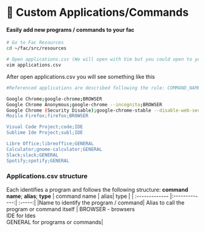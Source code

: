 # :wrench: Custom Applications/Commands

#### Easily add new programs / commands to your fac

```bash
# Go to Fac Resources
cd ~/fac/src/resources

# Open applications.csv (We will open with Vim but you could open to your favorite editor)
vim applications.csv
```

After open applications.csv you will see something like this

```bash
#Referenced applications are described following the rule: COMMAND_NAME;ALIAS;TYPE  

Google Chrome;google-chrome;BROWSER
Google Chrome Anonymous;google-chrome --incognito;BROWSER
Google Chrome (Security Disable);google-chrome-stable --disable-web-security --user-data-dir=~/.config/google-chrome/Default";BROWSER
Mozila Firefox;firefox;BROWSER

Visual Code Project;code;IDE
Sublime Ide Project;subl;IDE

Libre Office;libreoffice;GENERAL
Calculator;gnome-calculator;GENERAL
Slack;slack;GENERAL
Spotify;spotify;GENERAL
```

### Applications.csv structure

Each identifies a program and follows the following structure: **command name**; **alias**; **type**
| command name | alias| type  |
| :------------- |:-------------:| :-----:|
|Name to identify the program / command| Alias to call the program or command itself | BROWSER - browsers <br> IDE for Ides <br> GENERAL for programs or commands|


